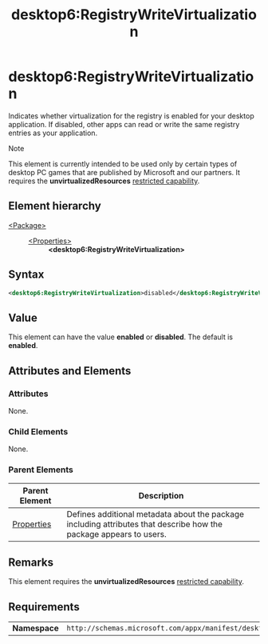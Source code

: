 ﻿---
Description: Indicates whether...
title: desktop6:RegistryWriteVirtualization


keywords: windows 10, uwp, schema, package manifest


ms.topic: reference
ms.date: 04/19/2019
ms.custom: 19H1
---

# desktop6:RegistryWriteVirtualization

Indicates whether virtualization for the registry is enabled for your desktop application. If disabled, other apps can read or write the same registry entries as your application.

> [!NOTE]
> This element is currently intended to be used only by certain types of desktop PC games that are published by Microsoft and our partners. It requires the  **unvirtualizedResources** [restricted capability](https://docs.microsoft.com/windows/uwp/packaging/app-capability-declarations#restricted-capabilities).

## Element hierarchy

<dl>
<dt><a href="element-package.md">&lt;Package&gt;</a></dt>
<dd>
<dl>
<dt><a href="element-properties.md">&lt;Properties&gt;</a></dt>
<dd><b>&lt;desktop6:RegistryWriteVirtualization&gt;</b></dd>
</dl>
</dd>
</dl>

## Syntax

``` xml
<desktop6:RegistryWriteVirtualization>disabled</desktop6:RegistryWriteVirtualization>
```

## Value

This element can have the value **enabled** or **disabled**. The default is **enabled**. 

## Attributes and Elements


### Attributes

None.

### Child Elements

None.

### Parent Elements

| Parent Element | Description |
|---------------|-------------|
| [Properties](element-properties.md) | Defines additional metadata about the package including attributes that describe how the package appears to users.  |

## Remarks

This element requires the **unvirtualizedResources** [restricted capability](https://docs.microsoft.com/windows/uwp/packaging/app-capability-declarations#restricted-capabilities).

## Requirements

|               |                                                             |
|---------------|-------------------------------------------------------------|
| **Namespace** | `http://schemas.microsoft.com/appx/manifest/desktop/windows10/6` |

 

 



